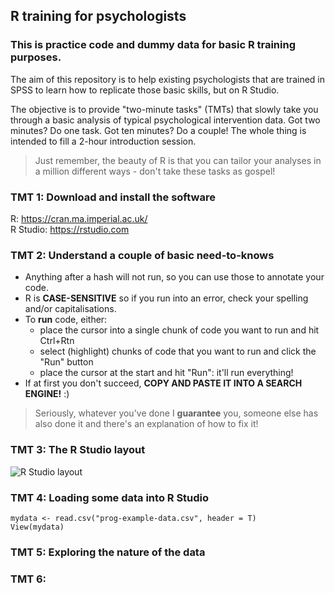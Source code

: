## R training for psychologists  

### This is practice code and dummy data for basic R training purposes. 

The aim of this repository is to help existing psychologists that are trained in SPSS to learn how to replicate those basic skills, but on R Studio.  

The objective is to provide "two-minute tasks" (TMTs) that slowly take you through a basic analysis of typical psychological intervention data. 
Got two minutes? Do one task. Got ten minutes? Do a couple! The whole thing is intended to fill a 2-hour introduction session.

> Just remember, the beauty of R is that you can tailor your analyses in a million different ways - don't take these tasks as gospel!

### TMT 1: Download and install the software  
R: https://cran.ma.imperial.ac.uk/  
R Studio: https://rstudio.com  

### TMT 2: Understand a couple of basic need-to-knows  
- Anything after a hash will not run, so you can use those to annotate your code.  
- R is **CASE-SENSITIVE** so if you run into an error, check your spelling and/or capitalisations.  
- To **run** code, either:  
  - place the cursor into a single chunk of code you want to run and hit Ctrl+Rtn  
  - select (highlight) chunks of code that you want to run and click the "Run" button  
  - place the cursor at the start and hit "Run": it'll run everything!  
- If at first you don't succeed, **COPY AND PASTE IT INTO A SEARCH ENGINE!** :)  

> Seriously, whatever you've done I **guarantee** you, someone else has also done it and there's an explanation of how to fix it!  

### TMT 3: The R Studio layout

   ![R Studio layout](training/main1.png)  

### TMT 4: Loading some data into R Studio

  
    mydata <- read.csv("prog-example-data.csv", header = T)  
    View(mydata)  
    

### TMT 5: Exploring the nature of the data

### TMT 6: 
